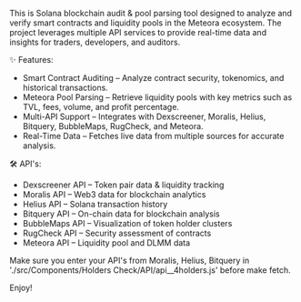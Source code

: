 This is Solana blockchain audit & pool parsing tool designed to analyze and verify smart contracts and liquidity pools in the Meteora ecosystem. The project leverages multiple API services to provide real-time data and insights for traders, developers, and auditors.

✨ Features:
- Smart Contract Auditing – Analyze contract security, tokenomics, and historical transactions.
- Meteora Pool Parsing – Retrieve liquidity pools with key metrics such as TVL, fees, volume, and profit percentage. 
- Multi-API Support – Integrates with Dexscreener, Moralis, Helius, Bitquery, BubbleMaps, RugCheck, and Meteora. 
- Real-Time Data – Fetches live data from multiple sources for accurate analysis. 

🛠 API's:

- Dexscreener API – Token pair data & liquidity tracking
- Moralis API – Web3 data for blockchain analytics
- Helius API – Solana transaction history
- Bitquery API – On-chain data for blockchain analysis
- BubbleMaps API – Visualization of token holder clusters
- RugCheck API – Security assessment of contracts
- Meteora API – Liquidity pool and DLMM data

Make sure you enter your API's from Moralis, Helius, Bitquery in './src/Components/Holders Check/API/api\_\_4holders.js' before make fetch.

Enjoy!
